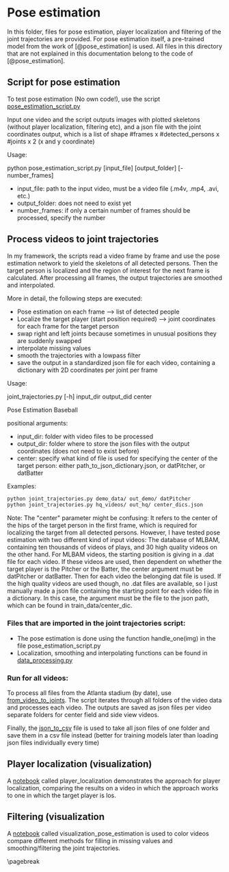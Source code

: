# Pose estimation

In this folder, files for pose estimation, player localization and filtering of the joint trajectories are provided. For pose estimation itself, a pre-trained model from the work of [@pose_estimation] is used. All files in this directory that are not explained in this documentation belong to the code of [@pose_estimation].

## Script for pose estimation

To test pose estimation (No own code!), use the script [pose_estimation_script.py](pose_estimation_script.py)

Input one video and the script outputs images with plotted skeletons (without player localization, filtering etc), and a json file with the joint coordinates output, which is a list of shape #frames x #detected_persons x #joints x 2 (x and y coordinate)

Usage: 

python pose_estimation_script.py [input_file] [output_folder] [-number_frames]

* input_file: path to the input video, must be a video file (.m4v, .mp4, .avi, etc.)
* output_folder: does not need to exist yet
* number_frames: if only a certain number of frames should be processed, specify the number

## Process videos to joint trajectories

In my framework, the scripts read a video frame by frame and use the pose estimation network to yield the skeletons of all detected persons. Then the target person is localized and the region of interest for the next frame is calculated. After processing all frames, the output trajectories are smoothed and interpolated. 

More in detail, the following steps are executed:

* Pose estimation on each frame --> list of detected people
* Localize the target player (start position required) --> joint coordinates for each frame for the target person
* swap right and left joints because sometimes in unusual positions they are suddenly swapped
* interpolate missing values
* smooth the trajectories with a lowpass filter
* save the output in a standardized json file for each video, containing a dictionary with 2D coordinates per joint per frame

Usage: 

joint_trajectories.py [-h] input_dir output_did center

Pose Estimation Baseball

positional arguments:

* input_dir: folder with video files to be processed
* output_dir: folder where to store the json files with the output coordinates (does not need to exist before)
* center: specify what kind of file is used for specifying the center of the target person: either path_to_json_dictionary.json, or datPitcher, or datBatter

Examples:

```bash
python joint_trajectories.py demo_data/ out_demo/ datPitcher 
python joint_trajectories.py hq_videos/ out_hq/ center_dics.json 
```

Note: The "center" parameter might be confusing: It refers to the center of the hips of the target person in the first frame, which is required for localizing the target from all detected persons. However, I have tested pose estimation with two different kind of input videos: The database of MLBAM, containing ten thousands of videos of plays, and 30 high quality videos on the other hand. For MLBAM videos, the starting position is giving in a .dat file for each video. If these videos are used, then dependent on whether the target player is the Pitcher or the Batter, the center argument must be datPitcher or datBatter. Then for each video the belonging dat file is used. If the high quality videos are used though, no .dat files are available, so I just manually made a json file containing the starting point for each video file in a dictionary. In this case, the argument must be the file to the json path, which can be found in train_data/center_dic.

### Files that are imported in the joint trajectories script:

* The pose estimation is done using the function handle_one(img) in the file pose_estimation_script.py
* Localization, smoothing and interpolating functions can be found in [data_processing.py](data_processing.py)

### Run for all videos:

To process all files from the Atlanta stadium (by date), use [from_video_to_joints](from_video_to_joints.py). The script iterates through all folders of the video data and processes each video. The outputs are saved as json files per video separate folders for center field and side view videos.

Finally, the [json_to_csv](json_to_csv.py) file is used to take all json files of one folder and save them in a csv file instead (better for training models later than loading json files individually every time)


## Player localization (visualization)

A [notebook](player_localization.ipynb) called player_localization demonstrates the approach for player localization, comparing the results on a video in which the approach works to one in which the target player is los.


## Filtering (visualization

A [notebook](visualization_pose_estimation.ipynb) called visualization_pose_estimation is used to color videos compare different methods for filling in missing values and smoothing/filtering the joint trajectories.

\pagebreak